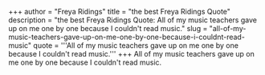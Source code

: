+++
author = "Freya Ridings"
title = "the best Freya Ridings Quote"
description = "the best Freya Ridings Quote: All of my music teachers gave up on me one by one because I couldn't read music."
slug = "all-of-my-music-teachers-gave-up-on-me-one-by-one-because-i-couldnt-read-music"
quote = '''All of my music teachers gave up on me one by one because I couldn't read music.'''
+++
All of my music teachers gave up on me one by one because I couldn't read music.
